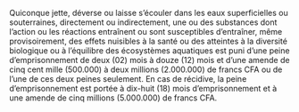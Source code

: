Quiconque jette, déverse ou laisse s’écouler dans les eaux superficielles ou souterraines, directement ou indirectement, une ou des substances dont l’action ou les réactions entraînent ou sont susceptibles d’entraîner, même provisoirement, des effets nuisibles à la santé ou des atteintes à la diversité biologique ou à l’équilibre des écosystèmes aquatiques est puni d’une peine d’emprisonnement de deux (02) mois à douze (12) mois et d’une amende de cinq cent mille (500.000) à deux millions (2.000.000) de francs CFA ou de l’une de ces deux peines seulement.
En cas de récidive, la peine d’emprisonnement est portée à dix-huit (18) mois d’emprisonnement et à une amende de cinq millions (5.000.000) de francs CFA.